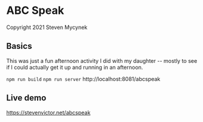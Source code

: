 # ABC Speak

Copyright 2021 Steven Mycynek

## Basics

This was just a fun afternoon activity I did with my daughter -- mostly to see if I could actually get it up and running in an afternoon.

```npm run build```
```npm run server```
http://localhost:8081/abcspeak

## Live demo

<https://stevenvictor.net/abcspeak>
